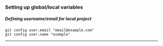 ### Setting up global/local variables

##### Defining username/email for local project

```
git config user.email "email@example.com"
git config user.name "example"

```
----------------------------------------------------------------------------------------------

